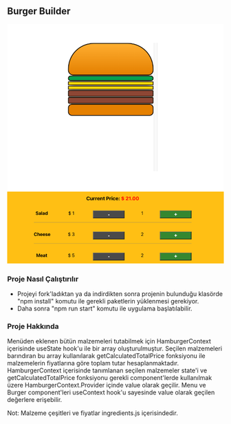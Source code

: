 ## Burger Builder

<p align="center">
  <img src="/burger-builder.png" alt="burger-builder"/>
</p>

### Proje Nasıl Çalıştırılır

- Projeyi fork'ladıktan ya da indirdikten sonra projenin bulunduğu klasörde "npm install" komutu ile gerekli paketlerin yüklenmesi gerekiyor.
- Daha sonra "npm run start" komutu ile uygulama başlatılabilir.

### Proje Hakkında

Menüden eklenen bütün malzemeleri tutabilmek için HamburgerContext içerisinde useState hook'u ile bir array oluşturulmuştur. Seçilen malzemeleri barındıran bu array kullanılarak getCalculatedTotalPrice fonksiyonu ile malzemelerin fiyatlarına göre toplam tutar hesaplanmaktadır. HamburgerContext içerisinde tanımlanan seçilen malzemeler state'i ve getCalculatedTotalPrice fonksiyonu gerekli component'lerde kullanılmak üzere HamburgerContext.Provider içinde value olarak geçilir. Menu ve Burger component'leri useContext hook'u sayesinde value olarak geçilen değerlere erişebilir.

Not: Malzeme çeşitleri ve fiyatlar ingredients.js içerisindedir.